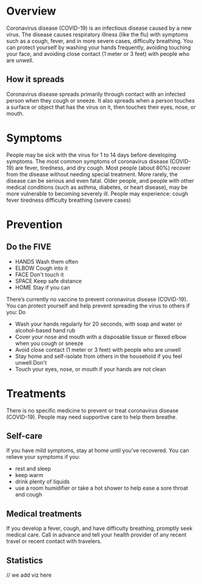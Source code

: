# Overview

Coronavirus disease (COVID-19) is an infectious disease caused by a new virus.
The disease causes respiratory illness (like the flu) with symptoms such as a cough, fever, and in more severe cases, difficulty breathing. You can protect yourself by washing your hands frequently, avoiding touching your face, and avoiding close contact (1 meter or 3 feet) with people who are unwell.

## How it spreads

Coronavirus disease spreads primarily through contact with an infected person when they cough or sneeze. It also spreads when a person touches a surface or object that has the virus on it, then touches their eyes, nose, or mouth.

# Symptoms

People may be sick with the virus for 1 to 14 days before developing symptoms. The most common symptoms of coronavirus disease (COVID-19) are fever, tiredness, and dry cough. Most people (about 80%) recover from the disease without needing special treatment.
More rarely, the disease can be serious and even fatal. Older people, and people with other medical conditions (such as asthma, diabetes, or heart disease), may be more vulnerable to becoming severely ill.
People may experience:
cough
fever
tiredness
difficulty breathing (severe cases)

# Prevention

## Do the FIVE

* HANDS Wash them often
* ELBOW Cough into it
* FACE Don't touch it
* SPACE Keep safe distance
* HOME Stay if you can

There’s currently no vaccine to prevent coronavirus disease (COVID-19).
You can protect yourself and help prevent spreading the virus to others if you:
Do
* Wash your hands regularly for 20 seconds, with soap and water or alcohol-based hand rub
* Cover your nose and mouth with a disposable tissue or flexed elbow when you cough or sneeze
* Avoid close contact (1 meter or 3 feet) with people who are unwell
* Stay home and self-isolate from others in the household if you feel unwell
Don't
* Touch your eyes, nose, or mouth if your hands are not clean

# Treatments

There is no specific medicine to prevent or treat coronavirus disease (COVID-19). People may need supportive care to help them breathe.

## Self-care
If you have mild symptoms, stay at home until you’ve recovered. You can relieve your symptoms if you:
* rest and sleep
* keep warm
* drink plenty of liquids
* use a room humidifier or take a hot shower to help ease a sore throat and cough

## Medical treatments
If you develop a fever, cough, and have difficulty breathing, promptly seek medical care. Call in advance and tell your health provider of any recent travel or recent contact with travelers.

## Statistics

// we add viz here